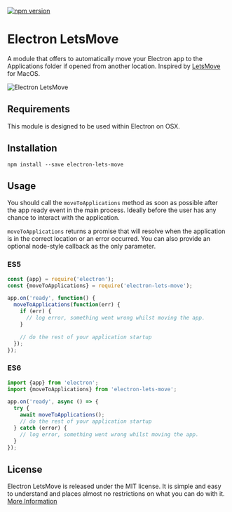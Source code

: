 [![npm version](https://badge.fury.io/js/electron-lets-move.svg)](https://badge.fury.io/js/electron-lets-move)

# Electron LetsMove

A module that offers to automatically move your Electron app to the Applications
folder if opened from another location. Inspired by [LetsMove](https://github.com/potionfactory/LetsMove) for MacOS.

![Electron LetsMove](https://cloud.githubusercontent.com/assets/380914/21077515/323c21ca-bf03-11e6-83bb-3ffc8c7d926c.png)


## Requirements

This module is designed to be used within Electron on OSX.


## Installation

`npm install --save electron-lets-move`


## Usage

You should call the `moveToApplications` method as soon as possible after the app
ready event in the main process. Ideally before the user has any chance to interact
with the application.

`moveToApplications` returns a promise that will resolve when the application is
in the correct location or an error occurred. You can also provide an optional
node-style callback as the only parameter.


### ES5
```javascript
const {app} = require('electron');
const {moveToApplications} = require('electron-lets-move');

app.on('ready', function() {
  moveToApplications(function(err) {
    if (err) {
      // log error, something went wrong whilst moving the app.
    }

    // do the rest of your application startup
  });
});
```

### ES6
```javascript
import {app} from 'electron';
import {moveToApplications} from 'electron-lets-move';

app.on('ready', async () => {
  try {
    await moveToApplications();
    // do the rest of your application startup
  } catch (error) {
    // log error, something went wrong whilst moving the app.
  }
});
```

## License

Electron LetsMove is released under the MIT license. It is simple and easy to understand and places almost no restrictions on what you can do with it.
[More Information](http://en.wikipedia.org/wiki/MIT_License)
